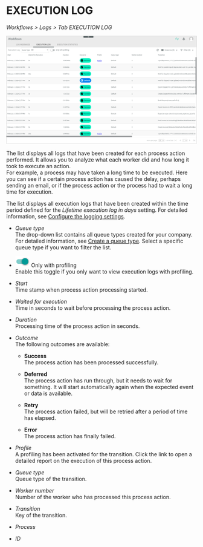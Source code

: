 # EXECUTION LOG

*Workflows > Logs > Tab EXECUTION LOG*

![Execution log](../../Assets/Screenshots/ActindoWorkFlow/Logs/ExecutionLog.png "[Execution log]")

The list displays all logs that have been created for each process action performed. It allows you to analyze what each worker did and how long it took to execute an action.   
For example, a process may have taken a long time to be executed. Here you can see if a certain process action has caused the delay, perhaps sending an email, or if the process action or the process had to wait a long time for execution.

The list displays all execution logs that have been created within the time period defined for the *Lifetime execution log in days* setting. For detailed information, see [Configure the logging settings](../Integration/02_ConfigureLoggingSettings.md).

- *Queue type*   
   The drop-down list contains all queue types created for your company. For detailed information, see [Create a queue type](../Integration/01_ConfigureQueueTypes.md#create-a-queue-type). Select a specific queue type if you want to filter the list.

- ![Only with profiling](../../Assets/Icons/Toggle.png "[Only with profiling]") Only with profiling   
    Enable this toggle if you only want to view execution logs with profiling. 

- *Start*   
   Time stamp when process action processing started.

- *Waited for execution*   
   Time in seconds to wait before processing the process action.

- *Duration*    
   Processing time of the process action in seconds.

- *Outcome*    
   The following outcomes are available:

   - **Success**   
    The process action has been processed successfully.   

   - **Deferred**   
    The process action has run through, but it needs to wait for something. It will start automatically again when the expected event or data is available.  

   - **Retry**    
    The process action failed, but will be retried after a period of time has elapsed. 

   - **Error**   
    The process action has finally failed.


- *Profile*   
    A profiling has been activated for the transition. Click the link to open a detailed report on the execution of this process action. 

- *Queue type*   
   Queue type of the transition.

- *Worker number*   
   Number of the worker who has processed this process action.
 

- *Transition*   
   Key of the transition.

- *Process*    
<!--- Hallo Julian, Spalte ist leer, was sollte hier angezeigtwerden? -->   
   

- *ID*   
<!--- Hallo Julian, was ist das für eine ID? Stimmt nicht mit Process ID überein-->
   
 